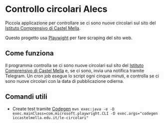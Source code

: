 # Controllo circolari Alecs

Piccola applicazione per controllare se ci sono nuove circolari sul sito del [Istituto Comprensivo di Castel Mella](https://iccastelmella.edu.it/le-circolari).

Questo progetto usa [Playwight](https://playwright.dev/java/docs/intro) per fare scraping del sito web.

## Come funziona

Il programma controlla se ci sono nuove circolari sul sito del [Istituto Comprensivo di Castel Mella](https://iccastelmella.edu.it/le-circolari) e, se ci sono, invia una notifica tramite Telegram.
Un cron job esegue lo script ogni cinque minuti, e controlla se ci sono nuove circolari con la data di pubblicazione odierna.

## Comandi utili

- Create test tramite [Codegen](https://playwright.dev/java/docs/codegen) `mvn exec:java -e -D exec.mainClass=com.microsoft.playwright.CLI -D exec.args="codegen iccastelmella.edu.it/le-circolari"`
